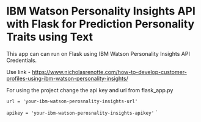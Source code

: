 # IBM Watson Personality Insights API with Flask for Prediction Personality Traits using Text

This app can can run on Flask using IBM Watson Personality Insights API Credentials.

Use link - https://www.nicholasrenotte.com/how-to-develop-customer-profiles-using-ibm-watson-personality-insights/

For using the project change the api key and url from flask_app.py


`url = 'your-ibm-watson-perosnality-insights-url'`

`apikey = 'your-ibm-watson-perosnality-insights-apikey'`
`
